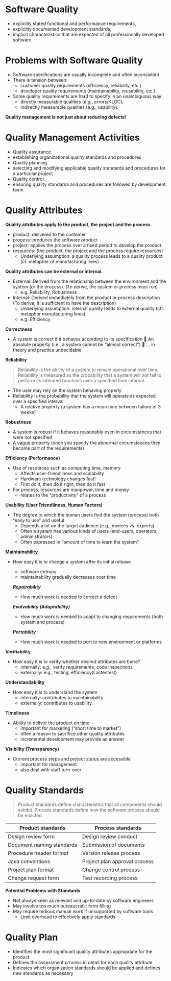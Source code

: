 # Software Quality

- explicitly stated functional and performance
requirements,
- explicitly documented development standards,
- implicit characteristics that are expected of all professionally developed software.

# Problems with Software Quality

- Software specifications are usually incomplete and often inconsistent
- There is tension between:
	- customer quality requirements (efficiency, reliability, etc.)
	- developer quality requirements (maintainability, reusability, etc.)
- Some quality requirements are hard to specify in an unambiguous way
	- directly measurable qualities (e.g., errors/KLOC),
	- indirectly measurable qualities (e.g., usability).

__Quality management is not just about reducing defects!__

# Quality Management Activities
- Quality assurance
 - establishing organizational quality standards and procedures
- Quality planning
 - selecting and modifying applicable quality standards and
procedures for a particular project
- Quality control
 - ensuring quality standards and procedures are followed by development team


# Quality Attributes
__Quality attributes apply to the product, the project and the process.__
- product: delivered to the customer
- process: produces the software product
- project: applies the process over a fixed period to develop the product
- resources: (the product, the project and the process require resources)
	- Underlying assumption: a quality process leads to a quality product (cf. metaphor of manufacturing lines)

__Quality attributes can be external or internal.__
- External: Derived from the relationship between the environment and the system (or the process). (To derive, the system or process must run)
	- e.g. Reliability, Robustness
- Internal: Derived immediately from the product or process description
(To derive, it is sufficient to have the description)
	- Underlying assumption: internal quality leads to external quality (cfr. metaphor manufacturing lines)
	- e.g. Efficiency

__Correctness__
- A system is correct if it behaves according to its specification  An absolute property (i.e., a system cannot be “almost correct”)  ... in theory and practice undecidable

__Reliability__
> Reliability is the ability of a system to remain operational over time. Reliability is measured as the probability that a system will not fail to perform its intended functions over a specified time interval.
- The user may rely on the system behaving properly
- Reliability is the probability that the system will operate as expected over a
specified interval
	- A relative property (a system has a mean time between failure of 3 weeks)

__Robustness__
- A system is robust if it behaves reasonably even in circumstances that were not specified
- A vague property (once you specify the abnormal circumstances they become part of the requirements)

__Efficiency (Performance)__
- Use of resources such as computing time, memory
	- Affects user-friendliness and scalability
	- Hardware technology changes fast!
	- First do it, then do it right, then do it fast
- For process, resources are manpower, time and money
	- relates to the “productivity” of a process

__Usability (User Friendliness, Human Factors)__
- The degree to which the human users find the system (process) both
“easy to use” and useful
	- Depends a lot on the target audience (e.g., novices vs. experts)
	- Often a system has various kinds of users (end-users, operators,
administrators)
	- Often expressed in “amount of time to learn the system”

__Maintainability__
- How easy it is to change a system after its initial
release
	- software entropy
	- maintainability gradually decreases over time

	__*Repairability*__
	- How much work is needed to correct a defect

	__*Evolvability (Adaptability)*__
	- How much work is needed to adapt to changing requirements (both system and process)

	__*Portability*__
	- How much work is needed to port to new environment or platforms

__Verifiability__
- How easy it is to verify whether desired attributes are there?
	- internally: e.g., verify requirements, code inspections
	- externally: e.g., testing, efficiency(Lastentest)

__Understandability__
- How easy it is to understand the system
	- internally: contributes to maintainability
	- externally: contributes to usability

__Timeliness__
- Ability to deliver the product on time
	- important for marketing (“short time to market”)
	- often a reason to sacrifice other quality attributes
	- incremental development may provide an answer

__Visibility (Transparency)__
- Current process steps and project status are accessible
	- important for management
	- also deal with staff turn-over

# Quality Standards

> Product standards define characteristics that all components should exhibit.
> Process standards define how the software process should be enacted.


| Product standards | Process standards |
| ----------------- | ----------------- |
| Design review form 				| Design review conduct |
| Document naming standards | Submission of documents |
| Procedure header format 	| Version release process |
| Java conventions 					| Project plan approval process |
| Project plan format 			| Change control process |
| Change request form 			| Test recording process |

__Potential Problems with Standards__
- Not always seen as relevant and up-to-date by software engineers
- May involve too much bureaucratic form filling
- May require tedious manual work if unsupported by software tools
	- Limit overhead to effectively apply standards

# Quality Plan
- Identifies the most significant quality attributes appropriate for the product
- Defines the assessment process in detail for each quality attribute
- Indicates which organization standards should be applied and defines new standards as necessary








